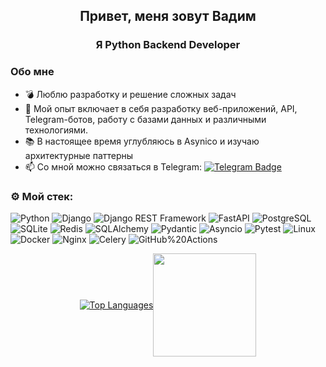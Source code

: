 <div id="header" align="center">
  <h2>Привет, меня зовут Вадим</h1>
  <h3>Я Python Backend Developer</h1>
</div>

### Обо мне
- :bomb: Люблю разработку и решение сложных задач
- :briefcase: Мой опыт включает в себя разработку веб-приложений, API, Telegram-ботов, работу с базами данных и различными технологиями.
- :books: В настоящее время углубляюсь в Asynico и изучаю архитектурные паттерны
- :mailbox: Со мной можно связаться в Telegram: [![Telegram Badge](https://img.shields.io/badge/-Tantal25-blue?style=flat&logo=Telegram&logoColor=white)]([@Tantal25](https://t.me/Tantal25))

### :gear: Мой стек:
![Python](https://img.shields.io/badge/-Python-3776AB?style=plastic&logo=python&logoColor=white)
![Django](https://img.shields.io/badge/-Django-092E20?style=plastic&logo=django&logoColor=white)
![Django REST Framework](https://img.shields.io/badge/-Django_REST_framework-DC143C?style=plastic)
![FastAPI](https://img.shields.io/badge/-FastAPI-009688?style=plastic&logo=fastapi&logoColor=white)
![PostgreSQL](https://img.shields.io/badge/-PostgreSQL-4169E1?style=plastic&logo=postgresql&logoColor=white)
![SQLite](https://img.shields.io/badge/-SQLite-003B57?style=plastic&logo=sqlite&logoColor=white)
![Redis](https://img.shields.io/badge/-Redis-DC382D?style=plastic&logo=redis&logoColor=white)
![SQLAlchemy](https://img.shields.io/badge/-SQLAlchemy-D71F00?style=plastic&logo=sqlalchemy&logoColor=white)
![Pydantic](https://img.shields.io/badge/-Pydantic-E92063?style=plastic&logo=pydantic&logoColor=white)
![Asyncio](https://img.shields.io/badge/-Asyncio-0A9EDC?style=plastic&logoColor=white)
![Pytest](https://img.shields.io/badge/-Pytest-0A9EDC?style=plastic&logo=pytest&logoColor=white)
![Linux](https://img.shields.io/badge/Linux-FCC624?style=plastic&logo=linux&logoColor=black)
![Docker](https://img.shields.io/badge/-Docker-2496ED?style=plastic&logo=docker&logoColor=white)
![Nginx](https://img.shields.io/badge/-NGINX-009639?style=plastic&logo=nginx&logoColor=white)
![Celery](https://img.shields.io/static/v1?style=plastic&message=Celery&color=37814A&logo=Celery&logoColor=FFFFFF&label)
![GitHub%20Actions](https://img.shields.io/badge/-GitHubActions-2088FF?style=plastic&logo=githubactions&logoColor=white)


<div style="display: flex; justify-content: center; align-items: center;">
  <a href="https://github.com/anuraghazra/github-readme-stats">
    <img src="https://github-readme-stats.vercel.app/api/top-langs/?username=Tantal25&layout=compact&theme=vision-friendly-dark" alt="Top Languages">
  </a>
  <img src="https://media3.giphy.com/media/v1.Y2lkPTc5MGI3NjExMHJwMjNpdXNtb29sYzViazlzdGVmeXk5NXNhNGdiejE3anBkMGZ1cSZlcD12MV9pbnRlcm5hbF9naWZfYnlfaWQmY3Q9Zw/ve43TyDQ3B4me7d22z/giphy.gif" width="165" height="165">
</div>
